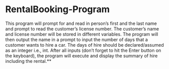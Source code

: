# RentalBooking-Program

This program will prompt for and read in person’s first and the last name and prompt to read the customer’s license number. The customer’s name and license number will be stored in different variables. The program will then output the name in a prompt to input the number of days that a customer wants to hire a car. The days of hire should be declared/assumed as an integer i.e., int.
After all inputs (don’t forget to hit the Enter button on the keyboard), the program will execute and display the summary of hire including the rental.**

